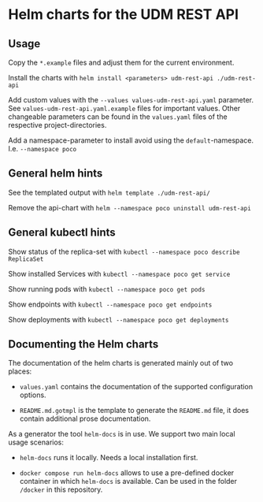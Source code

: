 
# Helm charts for the UDM REST API


## Usage

Copy the `*.example` files and adjust them for the current environment.

Install the charts with
`helm install <parameters> udm-rest-api ./udm-rest-api`

Add custom values with the
`--values values-udm-rest-api.yaml`
parameter.
See
`values-udm-rest-api.yaml.example`
files for important values.
Other changeable parameters can be found in the `values.yaml`
files of the respective project-directories.

Add a namespace-parameter to install avoid using the `default`-namespace.
I.e. `--namespace poco`


## General helm hints

See the templated output with `helm template ./udm-rest-api/`

Remove the api-chart with `helm --namespace poco uninstall udm-rest-api`


## General kubectl hints

Show status of the replica-set with `kubectl --namespace poco describe ReplicaSet`

Show installed Services with `kubectl --namespace poco get service`

Show running pods with `kubectl --namespace poco get pods`

Show endpoints with `kubectl --namespace poco get endpoints`

Show deployments with `kubectl --namespace poco get deployments`


## Documenting the Helm charts


The documentation of the helm charts is generated mainly out of two places:

- `values.yaml` contains the documentation of the supported configuration
  options.

- `README.md.gotmpl` is the template to generate the `README.md` file, it does
  contain additional prose documentation.

As a generator the tool `helm-docs` is in use. We support two main local usage scenarios:

- `helm-docs` runs it locally. Needs a local installation first.

- `docker compose run helm-docs` allows to use a pre-defined docker container in
  which `helm-docs` is available. Can be used in the folder `/docker` in this
  repository.
